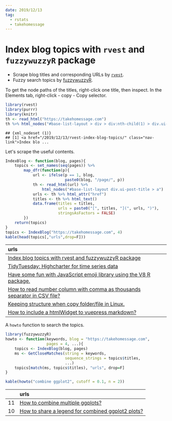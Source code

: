 ```yaml
---
date: 2019/12/13
tag:
  - rstats
  - takehomessage
---
```


# Index blog topics with `rvest` and `fuzzywuzzyR` package

* Scrape blog titles and corresponding URLs by [`rvest`](https://rvest.tidyverse.org/).
* Fuzzy search topics by [fuzzywuzzyR](https://github.com/mlampros/fuzzywuzzyR).

To get the node paths of the titles, right-click one title, then inspect. In the Elements tab, right-click - copy - Copy selector.

```r
library(rvest)
library(purrr)
library(knitr)
th <- read_html("https://takehomessage.com")
th %>% html_nodes("#base-list-layout > div > div:nth-child(1) > div.ui-post-title > a")
```

```
## {xml_nodeset (1)}
## [1] <a href="/2019/12/13/rvest-index-blog-topics/" class="nav-link">Index blo ...
```

Let's scrape the useful contents.

```r
IndexBlog <- function(blog, pages){
    topics <- set_names(seq(pages)) %>%
        map_dfr(function(p){
            url <- ifelse(p == 1, blog,
                          paste0(blog, "/page/", p))
            th <- read_html(url) %>%
                html_nodes("#base-list-layout div.ui-post-title > a")
            urls <- th %>% html_attr("href")
            titles <- th %>% html_text()
            data.frame(titles = titles,
                       urls = paste0("[", titles, "](", urls, ")"),
                       stringsAsFactors = FALSE)
        })
    return(topics)
}
topics <- IndexBlog("https://takehomessage.com", 4)
kable(head(topics[,"urls",drop=F]))
```



|urls                                                                                                                    |
|:-----------------------------------------------------------------------------------------------------------------------|
|[Index blog topics with rvest and fuzzywuzzyR package](/2019/12/13/rvest-index-blog-topics/)                            |
|[TidyTuesday: Highcharter for time series data](/2019/12/11/tidytusday-highcharts-highstock/)                           |
|[Have some fun with JavaScript emoji library using the V8 R package.](/2019/12/10/r-package-v8/)                        |
|[How to read number column with comma as thousands separator in CSV file?](/2019/12/09/r-read-csv-thousands-separator/) |
|[Keeping structure when copy folder/file in Linux.](/2019/12/09/linux-copy-folder-with-structure/)                      |
|[How to include a htmlWidget to vuepress markdown?](/2019/12/06/iframe-component-htmlwidget/)                           |

A `howto` function to search the topics.

```r
library(fuzzywuzzyR)
howto <- function(keywords, blog = "https://takehomessage.com",
                  pages = 4, ...){
    topics <- IndexBlog(blog, pages)
    ms <- GetCloseMatches(string = keywords,
                          sequence_strings = topics$titles,
                          ...)
    topics[match(ms, topics$titles), "urls", drop=F]
}
```

```r
kable(howto("combine ggplot2", cutoff = 0.1, n = 2))
```



|   |urls                                                                                   |
|:--|:--------------------------------------------------------------------------------------|
|11 |[How to combine multiple ggplots?](/2019/12/02/combine-ggplots/)                       |
|10 |[How to share a legend for combined ggplot2 plots?](/2019/12/03/ggplot2-share-legend/) |
